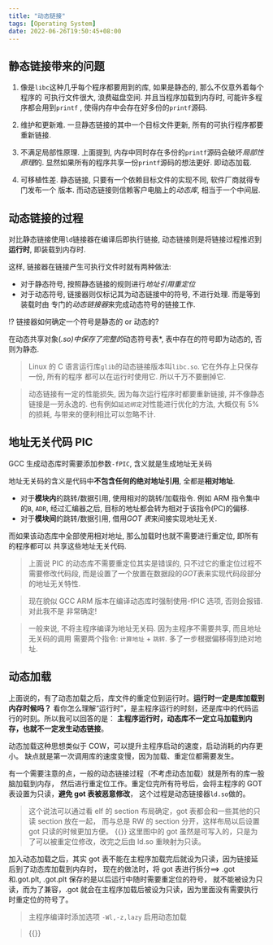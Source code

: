 ```yaml
---
title: "动态链接"
tags: [Operating System]
date: 2022-06-26T19:50:45+08:00
---
```


## 静态链接带来的问题

1. 像是`libc`这种几乎每个程序都要用到的库, 如果是静态的, 那么不仅意外着每个程序的
   可执行文件很大, 浪费磁盘空间. 并且当程序加载到内存时, 可能许多程序都会用到`printf`
   , 使得内存中会存在好多份的`printf`源码.

2. 维护和更新难. 一旦静态链接的其中一个目标文件更新, 所有的可执行程序都要重新链接.

3. 不满足局部性原理. 上面提到, 内存中同时存在多份的`printf`源码会破坏*局部性原理*的.
   显然如果所有的程序共享一份`printf`源码的想法更好. 即动态加载.

4. 可移植性差. 静态链接, 只要有一个依赖目标文件的实现不同, 软件厂商就得专门发布一个
   版本. 而动态链接则信赖客户电脑上的*动态库*, 相当于一个中间层.

## 动态链接的过程

对比静态链接使用`ld`链接器在编译后即执行链接, 动态链接则是将链接过程推迟到**运行时**,
即装载到内存时.

这样, 链接器在链接产生可执行文件时就有两种做法:

- 对于静态符号, 按照静态链接的规则进行*地址引用重定位*
- 对于动态符号, 链接器则仅标记其为动态链接中的符号, 不进行处理. 而是等到装载时由
  专门的*动态链接器*来完成动态符号的链接工作.

:interrobang: 链接器如何确定一个符号是静态的 or 动态的?

在动态共享对象(*.so)中保存了完整的*动态符号表\*, 表中存在的符号即为动态的, 否则为静态.

> Linux 的 C 语言运行库`glib`的动态链接版本叫`libc.so`. 它在外存上只保存一份, 所有的程序
> 都可以在运行时使用它. 所以千万不要删掉它.

> 动态链接有一定的性能损失, 因为每次运行程序时都要重新链接, 并不像静态链接是一劳永逸的.
> 也有例如`延迟绑定`对性能进行优化的方法, 大概仅有 5%的损耗, 与带来的便利相比可以忽略不计.

## 地址无关代码 PIC

GCC 生成动态库时需要添加参数`-fPIC`, 含义就是生成地址无关码

地址无关码的含义是代码中**不包含任何的绝对地址引用**, 全都是**相对地址**.

- 对于**模块内**的跳转/数据引用, 使用相对的跳转/加载指令. 例如 ARM 指令集中的`B`, `ADR`, 经过汇编器之后, 目标的地址都会转为相对于该指令(PC)的偏移.
- 对于**模块间**的跳转/数据引用, 借用*GOT 表*来间接实现地址无关.

而如果该动态库中全部使用相对地址, 那么加载时也就不需要进行重定位, 即所有的程序都可以
共享这些地址无关代码.

> 上面说 PIC 的动态库不需要重定位其实是错误的, 只不过它的重定位过程不需要修改代码段,
> 而是设置了一个放置在数据段的*GOT*表来实现代码段部分的地址无关特性.

> 现在貌似 GCC ARM 版本在编译动态库时强制使用-fPIC 选项, 否则会报错. 对此我不是
> 非常确定!

> 一般来说, 不将主程序编译为地址无关码. 因为主程序不需要共享, 而且地址无关码的调用
> 需要两个指令: `计算地址` + `跳转`. 多了一步根据偏移得到绝对地址.

## 动态加载

上面说的，有了动态加载之后，库文件的重定位到运行时。**运行时一定是库加载到内存时候吗？**
看你怎么理解“运行时”，是主程序运行的时刻，还是库中的代码运行的时刻。所以我可以回答的是：
**主程序运行时，动态库不一定立马加载到内存，也就不一定发生动态链接**。

动态加载这种思想类似于 COW，可以提升主程序启动的速度，启动消耗的内存更小。
缺点就是第一次调用库的速度变慢，因为加载、重定位都需要发生。

有一个需要注意的点，一般的动态链接过程（不考虑动态加载）就是所有的库一股脑加载到内存，
然后进行重定位工作。重定位完所有符号后，会将主程序的 GOT 表设置为只读，**避免 got 表被恶意修改**，
这个过程是动态链接器`ld.so`做的。

> 这个说法可以通过看 elf 的 section 布局确定，got 表都会和一些其他的只读 section 放在一起，
> 而与总是 RW 的 section 分开，这样布局以后设置 got 只读的时候更加方便。
> {{<remoteFigure link="https://gitee.com/wangloocn/image-bed/raw/master/20230910184540.png" command="Resize" options="800x">}}
> 这里图中的 got 虽然是可写入的，只是为了可以被重定位修改，改完之后由 ld.so 重映射为只读。

加入动态加载之后，其实 got 表不能在主程序加载完后就设为只读，因为链接延后到了动态库加载到内存时，
现在的做法时，将 got 表进行拆分==> .got 和.got.plt, .got.plt 保存的是以后运行中随时需要重定位的符号，
就不能被设为只读，而为了兼容，.got 就会在主程序加载后被设为只读，因为里面没有需要执行时重定位的符号了。
> 主程序编译时添加选项 `-Wl,-z,lazy` 启用动态加载

> {{<remoteFigure link="https://gitee.com/wangloocn/image-bed/raw/master/20230910185759.png" command="Resize" options="800x">}}